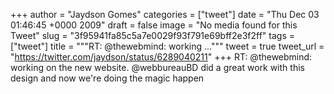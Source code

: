 
+++
author = "Jaydson Gomes"
categories = ["tweet"]
date = "Thu Dec 03 01:46:45 +0000 2009"
draft = false
image = "No media found for this Tweet"
slug = "3f95941fa85c5a7e0029f93f791e69bff2e3f2ff"
tags = ["tweet"]
title = """RT: @thewebmind: working ..."""
tweet = true
tweet_url = "https://twitter.com/jaydson/status/6289040211"
+++
RT: @thewebmind: working on the new website. @webbureauBD did a great work with this design and now we're doing the magic happen
